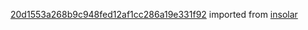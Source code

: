 [20d1553a268b9c948fed12af1cc286a19e331f92](https://github.com/insolar/insolar/commit/20d1553a268b9c948fed12af1cc286a19e331f92) imported from [insolar](https://github.com/insolar/insolar)
